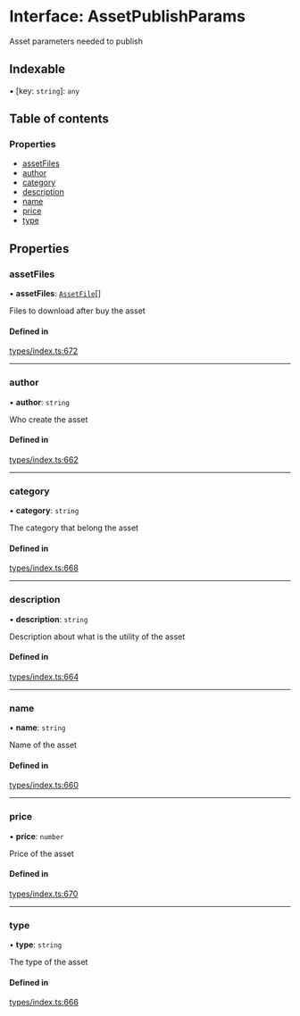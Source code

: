 # Interface: AssetPublishParams

Asset parameters needed to publish

## Indexable

▪ [key: `string`]: `any`

## Table of contents

### Properties

- [assetFiles](AssetPublishParams.md#assetfiles)
- [author](AssetPublishParams.md#author)
- [category](AssetPublishParams.md#category)
- [description](AssetPublishParams.md#description)
- [name](AssetPublishParams.md#name)
- [price](AssetPublishParams.md#price)
- [type](AssetPublishParams.md#type)

## Properties

### assetFiles

• **assetFiles**: [`AssetFile`](AssetFile.md)[]

Files to download after buy the asset

#### Defined in

[types/index.ts:672](https://github.com/nevermined-io/components-catalog/blob/28115b3/lib/src/types/index.ts#L672)

___

### author

• **author**: `string`

Who create the asset

#### Defined in

[types/index.ts:662](https://github.com/nevermined-io/components-catalog/blob/28115b3/lib/src/types/index.ts#L662)

___

### category

• **category**: `string`

The category that belong the asset

#### Defined in

[types/index.ts:668](https://github.com/nevermined-io/components-catalog/blob/28115b3/lib/src/types/index.ts#L668)

___

### description

• **description**: `string`

Description about what is the utility of the asset

#### Defined in

[types/index.ts:664](https://github.com/nevermined-io/components-catalog/blob/28115b3/lib/src/types/index.ts#L664)

___

### name

• **name**: `string`

Name of the asset

#### Defined in

[types/index.ts:660](https://github.com/nevermined-io/components-catalog/blob/28115b3/lib/src/types/index.ts#L660)

___

### price

• **price**: `number`

Price of the asset

#### Defined in

[types/index.ts:670](https://github.com/nevermined-io/components-catalog/blob/28115b3/lib/src/types/index.ts#L670)

___

### type

• **type**: `string`

The type of the asset

#### Defined in

[types/index.ts:666](https://github.com/nevermined-io/components-catalog/blob/28115b3/lib/src/types/index.ts#L666)
